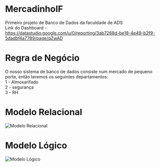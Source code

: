 # MercadinhoIF
Primeiro projeto de Banco de Dados da faculdade de ADS <br/>
Link do Dashboard - https://datastudio.google.com/u/0/reporting/3ab7268d-be18-4e49-b2f9-5dadbf4a7789/page/qZwAD

# Regra de Negócio
O nosso sistema de banco de dados consiste num mercado de pequeno porte, então teremos os seguintes departamentos: <br/>
1 - Almoxarifado <br/>
2 - segurança <br/>
3 - RH <br/>


# Modelo Relacional
![Modelo Relacional](https://user-images.githubusercontent.com/101821745/209476654-b27b976e-9450-4c64-b6b9-b13e1510e0e0.png)

# Modelo Lógico
![Modelo Lógico](https://user-images.githubusercontent.com/101821745/209476898-4d6e1ae2-7ce2-447c-a508-1207532ab6d8.jpeg)


